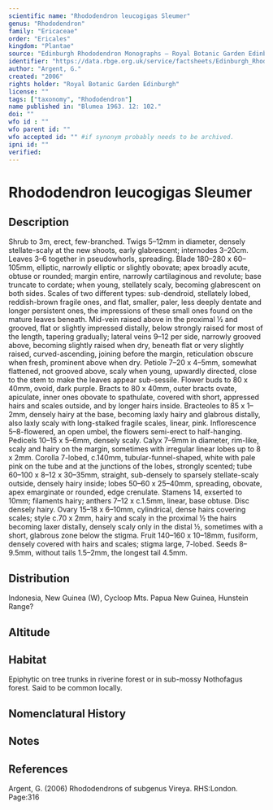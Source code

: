 ```yaml
---
scientific name: "Rhododendron leucogigas Sleumer"
genus: "Rhododendron"
family: "Ericaceae"
order: "Ericales"
kingdom: "Plantae"
source: "Edinburgh Rhododendron Monographs – Royal Botanic Garden Edinburgh"
identifier: "https://data.rbge.org.uk/service/factsheets/Edinburgh_Rhododendron_Monographs.xhtml"
author: "Argent, G."
created: "2006"
rights holder: "Royal Botanic Garden Edinburgh"
license: ""
tags: ["taxonomy", "Rhododendron"]
name published in: "Blumea 1963. 12: 102."
doi: ""
wfo id : ""
wfo parent id: ""
wfo accepted id: "" #if synonym probably needs to be archived.                      
ipni id: ""
verified:
---
```


                       

# Rhododendron leucogigas Sleumer

## Description
Shrub to 3m, erect, few-branched. Twigs 5–12mm in diameter, densely stellate-scaly at the new shoots, early glabrescent; internodes 3–20cm. Leaves 3–6 together in pseudowhorls, spreading. Blade 180–280 x 60–105mm, elliptic, narrowly elliptic or slightly obovate; apex broadly acute, obtuse or rounded; margin entire, narrowly cartil­aginous and revolute; base truncate to cordate; when young, stellately scaly, becoming glabrescent on both sides. Scales of two different types: sub-dendroid, stellately lobed, reddish-brown fragile ones, and flat, smaller, paler, less deeply dentate and longer persistent ones, the impressions of these small ones found on the mature leaves beneath. Mid-vein raised above in the proximal ½ and grooved, flat or slightly impressed distally, below strongly raised for most of the length, tapering gradually; lateral veins 9–12 per side, narrowly grooved above, becoming slightly raised when dry, beneath flat or very slightly raised, curved-ascending, joining before the margin, reticulation obscure when fresh, prominent above when dry. Petiole 7–20 x 4–5mm, somewhat flattened, not grooved above, scaly when young, upwardly directed, close to the stem to make the leaves appear sub-sessile. Flower buds to 80 x 40mm, ovoid, dark purple. Bracts to 80 x 40mm, outer bracts ovate, apiculate, inner ones obovate to spathulate, covered with short, appressed hairs and scales outside, and by longer hairs inside. Bract­e­oles to 85 x 1–2mm, densely hairy at the base, becoming laxly hairy and glabrous distally, also laxly scaly with long-stalked fragile scales, linear, pink. Inflor­escence 5–8-flowered, an open umbel, the flowers semi-erect to half-hanging. Pedicels 10–15 x 5–6mm, densely scaly. Calyx 7–9mm in diameter, rim-like, scaly and hairy on the margin, sometimes with irregular linear lobes up to 8 x 2mm. Corolla 7-lobed, c.140mm, tubular-funnel-shaped, white with pale pink on the tube and at the junctions of the lobes, strongly scented; tube 60–100 x 8–12 x 30–35mm, straight, sub-densely to sparsely stellate-scaly outside, densely hairy inside; lobes 50–60 x 25–40mm, spreading, obovate, apex emarginate or rounded, edge crenulate. Stamens 14, exserted to 10mm; filaments hairy; anthers 7–12 x c.1.5mm, linear, base obtuse. Disc densely hairy. Ovary 15–18 x 6–10mm, cylindrical, dense hairs covering scales; style c.70 x 2mm, hairy and scaly in the proximal ½ the hairs becoming laxer distally, densely scaly only in the distal ½, sometimes with a short, glabrous zone below the stigma. Fruit 140–160 x 10–18mm, fusiform, densely covered with hairs and scales; stigma large, 7-lobed. Seeds 8–9.5mm, without tails 1.5–2mm, the longest tail 4.5mm.

## Distribution
Indonesia, New Guinea (W), Cycloop Mts. Papua New Guinea, Hunstein Range?

## Altitude


## Habitat
Epiphytic on tree trunks in riverine forest or in sub-mossy Nothofagus forest. Said to be common locally.

## Nomenclatural History

                       
## Notes


## References

Argent, G. (2006) Rhododendrons of subgenus Vireya. RHS:London. Page:316
